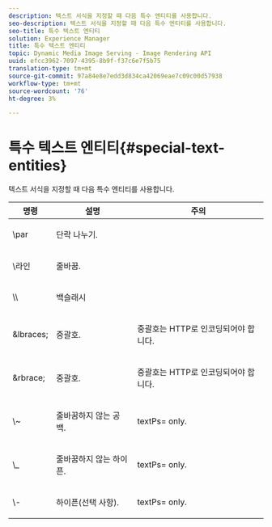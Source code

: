 ```yaml
---
description: 텍스트 서식을 지정할 때 다음 특수 엔티티를 사용합니다.
seo-description: 텍스트 서식을 지정할 때 다음 특수 엔티티를 사용합니다.
seo-title: 특수 텍스트 엔티티
solution: Experience Manager
title: 특수 텍스트 엔티티
topic: Dynamic Media Image Serving - Image Rendering API
uuid: efcc3962-7097-4395-8b9f-f37c6e7f5b75
translation-type: tm+mt
source-git-commit: 97a84e8e7edd3d834ca42069eae7c09c00d57938
workflow-type: tm+mt
source-wordcount: '76'
ht-degree: 3%

---
```



# 특수 텍스트 엔티티{#special-text-entities}

텍스트 서식을 지정할 때 다음 특수 엔티티를 사용합니다.

<table id="table_CFEB845C1B9A475CA52ECDFA9BB59A9D"> 
 <thead> 
  <tr> 
   <th class="entry"> 명령 </th> 
   <th class="entry"> 설명 </th> 
   <th class="entry"> 주의 </th> 
  </tr> 
 </thead>
 <tbody> 
  <tr> 
   <td> <span class="codeph"> \par</span> </td> 
   <td> <p>단락 나누기. </p> </td> 
   <td> <p> </p> </td> 
  </tr> 
  <tr> 
   <td> <span class="codeph"> \라인 </span> </td> 
   <td> <p>줄바꿈. </p> </td> 
   <td> <p> </p> </td> 
  </tr> 
  <tr> 
   <td> <span class="codeph"> \\ </span> </td> 
   <td> <p>백슬래시 </p> </td> 
   <td> <p> </p> </td> 
  </tr> 
  <tr> 
   <td> <span class="codeph"> &amp;lbraces;  </span> </td> 
   <td> <p>중괄호. </p> </td> 
   <td> <p>중괄호는 HTTP로 인코딩되어야 합니다. </p> </td> 
  </tr> 
  <tr> 
   <td> <span class="codeph"> &amp;rbrace;  </span> </td> 
   <td> <p>중괄호. </p> </td> 
   <td> <p>중괄호는 HTTP로 인코딩되어야 합니다. </p> </td> 
  </tr> 
  <tr> 
   <td> <span class="codeph"> \~ </span> </td> 
   <td> <p>줄바꿈하지 않는 공백. </p> </td> 
   <td> <p><span class="codeph"> textPs=</span> only. </p> </td> 
  </tr> 
  <tr> 
   <td> <span class="codeph"> \_</span> </td> 
   <td> <p>줄바꿈하지 않는 하이픈. </p> </td> 
   <td> <p><span class="codeph"> textPs=</span> only. </p> </td> 
  </tr> 
  <tr> 
   <td> <span class="codeph"> \- </span> </td> 
   <td> <p>하이픈(선택 사항). </p> </td> 
   <td> <p><span class="codeph"> textPs=</span> only. </p> </td> 
  </tr> 
 </tbody> 
</table>

